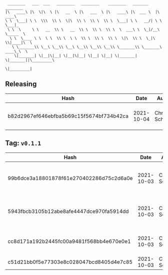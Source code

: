 ```
 ________   ___  ___   ________   ________    ________   _______    ________      
|\   ____\ |\  \|\  \ |\   __  \ |\   ___  \ |\   ____\ |\  ___ \  |\   ____\     
\ \  \___| \ \  \\\  \\ \  \|\  \\ \  \\ \  \\ \  \___| \ \   __/| \ \  \___|_    
 \ \  \     \ \   __  \\ \   __  \\ \  \\ \  \\ \  \  ___\ \  \_|/__\ \_____  \   
  \ \  \____ \ \  \ \  \\ \  \ \  \\ \  \\ \  \\ \  \|\  \\ \  \_|\ \\|____|\  \  
   \ \_______\\ \__\ \__\\ \__\ \__\\ \__\\ \__\\ \_______\\ \_______\ ____\_\  \ 
    \|_______| \|__|\|__| \|__|\|__| \|__| \|__| \|_______| \|_______||\_________\
                                                                      \|_________|
```

## Releasing
| Hash | Date | Author | Changes |
|------|------|--------|---------|
| b82d2967ef646ebfba5b69c15f5674bf734b42ca | 2021-10-04 | Chris Schubert | Code cleanup and refactoring |


 ## Tag: `v0.1.1`
| Hash | Date | Author | Changes |
|------|------|--------|---------|
| 99b6dce3a18801878f61e270402286d75c2d6a0e | 2021-10-03 | Chris Schubert | Updating namespaces to match folder structure |
| 5943fbcb3105b12abe8afe4447dce970fa5914dd | 2021-10-03 | Chris Schubert | Organizing Appalachia packages for package management |
| cc8d171a192b2445fc00a9481f568bb4e670e0e1 | 2021-10-03 | Chris Schubert | Initializing organization repository for project. |
| c51d21bb0f5e77303e8c028047bcd8405d4e7c85 | 2021-10-03 | Chris Schubert | Added README.md |
